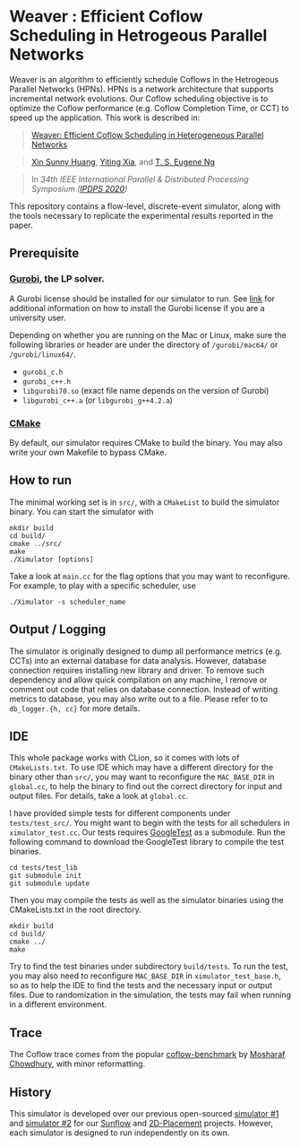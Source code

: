 # Weaver : Efficient Coflow Scheduling in Hetrogeous Parallel Networks
 
Weaver is an algorithm to efficiently schedule Coflows in the Hetrogeous 
Parallel Networks (HPNs). HPNs is a network architecture that supports
incremental network evolutions. Our Coflow scheduling objective is to optimize
the Coflow performance (e.g. Coflow Completion Time, or CCT) to speed up 
the application. This work is described in:

>[Weaver: Efficient Coflow Scheduling in Heterogeneous Parallel Networks](https://www.cs.rice.edu/~eugeneng/papers/IPDPS20.pdf)

>[Xin Sunny Huang](http://www.cs.rice.edu/~xinh/), 
[Yiting Xia](http://yitingxia.rice.edu),
and [T. S. Eugene Ng](http://www.cs.rice.edu/~eugeneng/)  

> In _34th IEEE International Parallel & Distributed Processing Symposium ([IPDPS 2020](http://www.ipdps.org/))_

This repository contains a flow-level, discrete-event simulator, 
along with the tools necessary to replicate the experimental results reported 
in the paper. 

## Prerequisite ##

### [Gurobi](http://www.gurobi.com), the LP solver. ### 
A Gurobi license should be installed for our simulator to run. 
See [link](http://www.gurobi.com/academia/for-universities) for additional
information on how to install the Gurobi license if you are a university user.

Depending on whether you are running on the Mac or Linux, make sure the 
following libraries or header are under the directory of `/gurobi/mac64/` or
`/gurobi/linux64/`.

* `gurobi_c.h`
* `gurobi_c++.h`
* `libgurobi70.so` (exact file name depends on the version of Gurobi)
* `libgurobi_c++.a` (or `libgurobi_g++4.2.a`)

### [CMake](https://cmake.org)

By default, our simulator requires CMake to build the
binary. You may also write your own Makefile to bypass CMake.

## How to run ##
The minimal working set is in `src/`, with a `CMakeList` to build the simulator 
binary. You can start the simulator with 

``` 
mkdir build
cd build/
cmake ../src/
make
./Ximulator [options]
```
 
Take a look at `main.cc` for the flag options that you may want to reconfigure. 
For example, to play with a specific scheduler, use

``` 
./Ximulator -s scheduler_name 
```

## Output / Logging ##
The simulator is originally designed to dump all performance metrics (e.g. CCTs) 
 into an external database for data analysis. 
 However, database connection requires installing new library and driver. 
 To remove such dependency and allow quick compilation on any machine, I remove or comment out code that relies on database connection. 
 Instead of writing metrics to database, you may also write out to a file. Please refer to to `db_logger.{h, cc}` for more details. 

## IDE ##
This whole package works with CLion, so it comes with lots of `CMakeLists.txt`. 
To use IDE which may have a different directory for the binary other than 
`src/`, you may want to reconfigure the `MAC_BASE_DIR` in `global.cc`, 
to help the binary to find out the correct directory for input and output files.
For details, take a look at `global.cc`.

I have provided simple tests for different components under 
`tests/test_src/`. You might want to begin with the tests for 
all schedulers in `ximulator_test.cc`. 
Our tests requires [GoogleTest](https://github.com/google/googletest.git) as a submodule.
Run the following command to download the GoogleTest library to compile the test binaries.
 ``` 
 cd tests/test_lib
 git submodule init
 git submodule update 
 ``` 

Then you may compile the tests as well as the simulator binaries using the CMakeLists.txt in the root directory. 
 ``` 
 mkdir build
 cd build/
 cmake ../
 make
 ```
Try to find the test binaries under subdirectory `build/tests`.
To run the test, you may also need to reconfigure `MAC_BASE_DIR` in `ximulator_test_base.h`, so as to help the IDE to find the tests and the necessary input or output files. 
Due to randomization in the simulation, the tests may fail when running in a different environment.  

## Trace ##
The Coflow trace comes from the popular
[coflow-benchmark](https://github.com/coflow/coflow-benchmark) by 
[Mosharaf Chowdhury](https://github.com/mosharaf), with minor reformatting.
   
## History ##
This simulator is developed over our previous open-sourced 
[simulator #1](https://github.com/sunnyxhuang/sunflow) 
and [simulator #2](https://github.com/sunnyxhuang/2d-placement)
for our [Sunflow](http://www.cs.rice.edu/%7Eeugeneng/papers/CoNEXT16.pdf)
and [2D-Placement](http://www.cs.rice.edu/%7Eeugeneng/papers/APNET17.pdf) 
projects.
However, each simulator is designed to run independently on its own.
